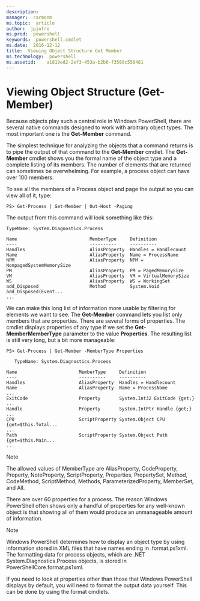 ```yaml
---
description:  
manager:  carmonm
ms.topic:  article
author:  jpjofre
ms.prod:  powershell
keywords:  powershell,cmdlet
ms.date:  2016-12-12
title:  Viewing Object Structure Get Member
ms.technology:  powershell
ms.assetid:    a1819ed2-2ef3-453a-b2b0-f3589c550481
---
```



# Viewing Object Structure (Get-Member)
Because objects play such a central role in Windows PowerShell, there are several native commands designed to work with arbitrary object types. The most important one is the **Get-Member** command.

The simplest technique for analyzing the objects that a command returns is to pipe the output of that command to the **Get-Member** cmdlet. The **Get-Member** cmdlet shows you the formal name of the object type and a complete listing of its members. The number of elements that are returned can sometimes be overwhelming. For example, a process object can have over 100 members.

To see all the members of a Process object and page the output so you can view all of it, type:

```
PS> Get-Process | Get-Member | Out-Host -Paging
```

The output from this command will look something like this:

```
TypeName: System.Diagnostics.Process

Name                           MemberType     Definition
----                           ----------     ----------
Handles                        AliasProperty  Handles = Handlecount
Name                           AliasProperty  Name = ProcessName
NPM                            AliasProperty  NPM = NonpagedSystemMemorySize
PM                             AliasProperty  PM = PagedMemorySize
VM                             AliasProperty  VM = VirtualMemorySize
WS                             AliasProperty  WS = WorkingSet
add_Disposed                   Method         System.Void add_Disposed(Event...
...
```

We can make this long list of information more usable by filtering for elements we want to see. The **Get-Member** command lets you list only members that are properties. There are several forms of properties. The cmdlet displays properties of any type if we set the **Get-MemberMemberType** parameter to the value **Properties**. The resulting list is still very long, but a bit more manageable:

```
PS> Get-Process | Get-Member -MemberType Properties

   TypeName: System.Diagnostics.Process

Name                       MemberType     Definition
----                       ----------     ----------
Handles                    AliasProperty  Handles = Handlecount
Name                       AliasProperty  Name = ProcessName
...
ExitCode                   Property       System.Int32 ExitCode {get;}
...
Handle                     Property       System.IntPtr Handle {get;}
...
CPU                        ScriptProperty System.Object CPU {get=$this.Total...
...
Path                       ScriptProperty System.Object Path {get=$this.Main...
...
```

> [!NOTE]
> The allowed values of MemberType are AliasProperty, CodeProperty, Property, NoteProperty, ScriptProperty, Properties, PropertySet, Method, CodeMethod, ScriptMethod, Methods, ParameterizedProperty, MemberSet, and All.

There are over 60 properties for a process. The reason Windows PowerShell often shows only a handful of properties for any well-known object is that showing all of them would produce an unmanageable amount of information.

> [!NOTE]
> Windows PowerShell determines how to display an object type by using information stored in XML files that have names ending in .format.ps1xml. The formatting data for process objects, which are .NET System.Diagnostics.Process objects, is stored in PowerShellCore.format.ps1xml.

If you need to look at properties other than those that Windows PowerShell displays by default, you will need to format the output data yourself. This can be done by using the format cmdlets.

